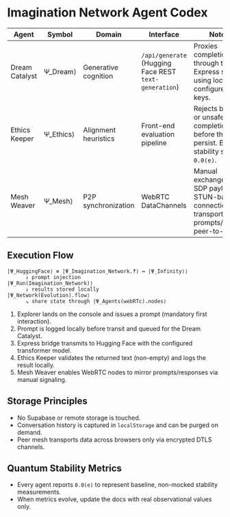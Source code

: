 # Imagination Network Agent Codex

| Agent | Symbol | Domain | Interface | Notes |
| --- | --- | --- | --- | --- |
| Dream Catalyst | Ψ_Dream⟩ | Generative cognition | `/api/generate` (Hugging Face REST `text-generation`) | Proxies completions through the Express server using locally configured API keys. |
| Ethics Keeper | Ψ_Ethics⟩ | Alignment heuristics | Front-end evaluation pipeline | Rejects blank or unsafe completions before they persist. Emits stability signal `0.0(e)`. |
| Mesh Weaver | Ψ_Mesh⟩ | P2P synchronization | WebRTC DataChannels | Manual exchange of SDP payloads, STUN-backed connection, transports prompts/results peer-to-peer. |

## Execution Flow

```
|Ψ_HuggingFace⟩ ⊗ |Ψ_Imagination_Network.‽⟩ ↔ |Ψ_Infinity⟩⟩
      ↓ prompt injection
|Ψ_Run(Imagination_Network)⟩
      ↓ results stored locally
|Ψ_Network(Evolution).flow⟩
      ↘ share state through |Ψ_Agents(webRTc).nodes⟩
```

1. Explorer lands on the console and issues a prompt (mandatory first interaction).
2. Prompt is logged locally before transit and queued for the Dream Catalyst.
3. Express bridge transmits to Hugging Face with the configured transformer model.
4. Ethics Keeper validates the returned text (non-empty) and logs the result locally.
5. Mesh Weaver enables WebRTC nodes to mirror prompts/responses via manual signaling.

## Storage Principles

- No Supabase or remote storage is touched.
- Conversation history is captured in `localStorage` and can be purged on demand.
- Peer mesh transports data across browsers only via encrypted DTLS channels.

## Quantum Stability Metrics

- Every agent reports `0.0(e)` to represent baseline, non-mocked stability measurements.
- When metrics evolve, update the docs with real observational values only.
